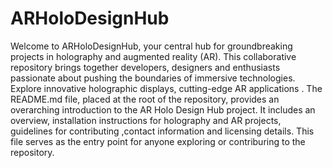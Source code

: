 # ARHoloDesignHub
Welcome to ARHoloDesignHub, your central hub for groundbreaking projects in holography and augmented reality (AR). This collaborative repository brings together developers, designers and enthusiasts passionate about pushing the boundaries of immersive technologies. Explore innovative holographic displays, cutting-edge AR applications .
The README.md file, placed at the root of the repository, provides an overarching introduction to the AR Holo Design Hub project. It includes an overview, installation instructions for holography and AR projects, guidelines for contributing ,contact information and licensing details. This file serves as the entry point for anyone exploring or contriburing to the repository.
